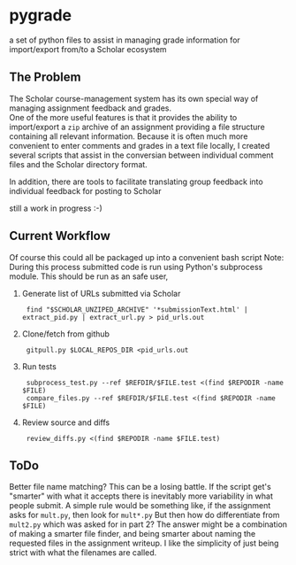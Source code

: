pygrade
=======

a set of python files to assist in managing grade information for import/export from/to a Scholar ecosystem

## The Problem
The Scholar course-management system has its own special way of managing assignment feedback and grades.  
One of the more useful features is that it provides the ability to import/export a `zip` archive of an assignment providing a file structure containing 
all relevant information.
Because it is often much more convenient to enter comments and grades in a text file locally, I created several scripts that assist 
in the conversian between individual comment files and the Scholar directory format.

In addition, there are tools to facilitate translating group feedback into individual feedback for posting to Scholar

still a work in progress :-)

Current Workflow
----------------
Of course this could all be packaged up into a convenient bash script
Note: During this process submitted code is run using Python's subprocess module.  This should be run as an safe user, 

1. Generate list of URLs submitted via Scholar
    
        find "$SCHOLAR_UNZIPED_ARCHIVE" '*submissionText.html' | extract_pid.py | extract_url.py > pid_urls.out

2. Clone/fetch from github

        gitpull.py $LOCAL_REPOS_DIR <pid_urls.out
        
3. Run tests

        subprocess_test.py --ref $REFDIR/$FILE.test <(find $REPODIR -name $FILE) 
        compare_files.py --ref $REFDIR/$FILE.test <(find $REPODIR -name $FILE)
        
4. Review source and diffs

        review_diffs.py <(find $REPODIR -name $FILE.test)
        
ToDo
----
Better file name matching?  This can be a losing battle.  If the script get's "smarter" with what it accepts there is inevitably more variability in what 
people submit.  A simple rule would be something like, if the assignment asks for `mult.py`, then look for `mult*.py` But then how do differentiate from 
`mult2.py` which was asked for in part 2?  The answer might be a combination of making a smarter file finder, and being smarter about
naming the requested files in the assignment writeup.  I like the simplicity of just being strict with what the filenames are called.
